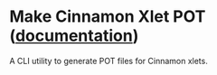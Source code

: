 
# Make Cinnamon Xlet POT ([documentation](https://pythoncliapplications.gitlab.io/CLIApplicationsManager/includes/MakeCinnamonXletPOT/index.html))

A CLI utility to generate POT files for Cinnamon xlets.
